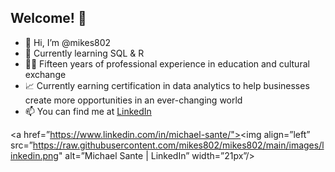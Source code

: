 ## Welcome! :tada:
- 👋 Hi, I’m @mikes802
- 🌱 Currently learning SQL & R
- 👨‍🏫 Fifteen years of professional experience in education and cultural exchange 
- 📈 Currently earning certification in data analytics to help businesses create more opportunities in an ever-changing world
- 📫 You can find me at [LinkedIn](www.linkedin.com/in/michael-sante) 

<a href=”https://www.linkedin.com/in/michael-sante/"><img align=”left” src=”https://raw.githubusercontent.com/mikes802/mikes802/main/images/linkedin.png" alt=”Michael Sante | LinkedIn” width=”21px”/></a>

<!---
mikes802/mikes802 is a ✨ special ✨ repository because its `README.md` (this file) appears on your GitHub profile.
You can click the Preview link to take a look at your changes.
--->
